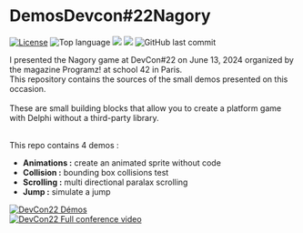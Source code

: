 # DemosDevcon#22Nagory
[![License](https://img.shields.io/badge/License-MIT-green.svg)](https://opensource.org/licenses/MIT)
![Top language](https://img.shields.io/github/languages/top/gbegreg/DemosDevcon-22Nagory)
[![](https://tokei.rs/b1/github/gbegreg/MapReduce?category=code)](https://github.com//gbegreg/DemosDevcon-22Nagory)
[![](https://tokei.rs/b1/github/gbegreg/MapReduce?category=files)](https://github.com//gbegreg/DemosDevcon-22Nagory)
![GitHub last commit](https://img.shields.io/github/last-commit/gbegreg/DemosDevcon-22Nagory)

I presented the Nagory game at DevCon#22 on June 13, 2024 organized by the magazine Programz! at school 42 in Paris.<br />
This repository contains the sources of the small demos presented on this occasion.<br /><br />
These are small building blocks that allow you to create a platform game with Delphi without a third-party library.<br /><br />

This repo contains 4 demos :<br />
<ul>
  <li><b>Animations :</b> create an animated sprite without code</li>
  <li><b>Collision :</b> bounding box collisions test</li>
  <li><b>Scrolling :</b> multi directional paralax scrolling</li>
  <li><b>Jump :</b> simulate a jump</li>
</ul>

[![DevCon22 Démos]([https://youtu.be/4AZFuZTQC9o/0.jpg)](https://youtu.be/4AZFuZTQC9o)<br />
[![DevCon22 Full conference video](https://www.youtube.com/watch?v=fsOH1EV8fdI/0.jpg)](https://www.youtube.com/watch?v=fsOH1EV8fdI)<br />
